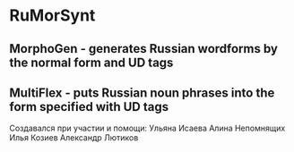 # RuMorSynt
## MorphoGen - generates Russian wordforms by the normal form and UD tags
## MultiFlex - puts Russian noun phrases into the form specified with UD tags

Создавался при участии и помощи:
Ульяна Исаева
Алина Непомнящих
Илья Козиев
Александр Лютиков
